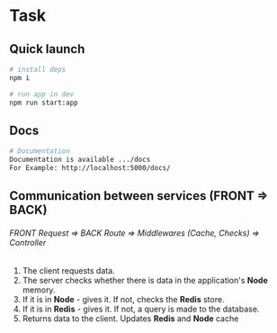# Task

## Quick launch

```sh
# install deps
npm i 

# run app in dev
npm run start:app
```

## Docs
```sh
# Documentation
Documentation is available .../docs
For Example: http://localhost:5000/docs/
```

## Communication between services (FRONT => BACK)
###### FRONT Request => BACK Route => Middlewares (Cache, Checks) => Controller 
1. The client requests data.
2. The server checks whether there is data in the application's **Node** memory.
3. If it is in **Node** - gives it. If not, checks the **Redis** store.
4. If it is in **Redis** - gives it. If not, a query is made to the database.
5. Returns data to the client. Updates **Redis** and **Node** cache
